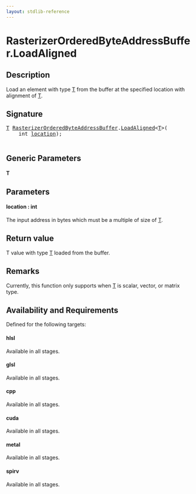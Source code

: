 ```yaml
---
layout: stdlib-reference
---
```


# RasterizerOrderedByteAddressBuffer\.LoadAligned

## Description

Load an element with type <span class='code'><a href="loadaligned-04#typeparam-T" class="code_type">T</a></span> from the buffer at the specified location with alignment of <span class='code'><a href="loadaligned-04#typeparam-T" class="code_type">T</a></span>.



## Signature 

<pre>
<a href="loadaligned-04#typeparam-T" class="code_type">T</a> <a href="../types/rasterizerorderedbyteaddressbuffer-0ahls/index" class="code_type">RasterizerOrderedByteAddressBuffer</a>.<a href="loadaligned-04">LoadAligned</a>&lt;<a href="loadaligned-04#typeparam-T" class="code_type">T</a>&gt;(
    <span class="code_keyword">int</span> <a href="loadaligned-04#decl-location" class="code_param">location</a>);

</pre>

## Generic Parameters

####  <a id="typeparam-T"></a>T

## Parameters

####  <a id="decl-location"></a>location  : int
The input address in bytes which must be a multiple of size of <span class='code'><a href="loadaligned-04#typeparam-T" class="code_type">T</a></span>.


## Return value
T value with type <span class='code'><a href="loadaligned-04#typeparam-T" class="code_type">T</a></span> loaded from the buffer.

## Remarks

Currently, this function only supports when <span class='code'><a href="loadaligned-04#typeparam-T" class="code_type">T</a></span> is scalar, vector, or matrix type.


## Availability and Requirements

Defined for the following targets:

#### hlsl
Available in all stages.

#### glsl
Available in all stages.

#### cpp
Available in all stages.

#### cuda
Available in all stages.

#### metal
Available in all stages.

#### spirv
Available in all stages.



